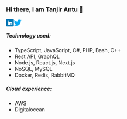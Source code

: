 ### Hi there, I am Tanjir Antu 👋
<a href="https://www.linkedin.com/in/tanjir-antu/"><img align="left" src="https://github.com/tanjirantu/tanjirantu/blob/tanjirantu-patch-1/linkedin.png" alt="Tanjir Antu | LinkedIn" width="21px"/></a><a href="https://twitter.com/TanjirAntu"><img align="left" src="https://github.com/tanjirantu/tanjirantu/blob/tanjirantu-patch-1/twitter.png" alt="Tanjir Antu | Twitter" width="21px"/></a>
<br/>
##### Technology used:

<!-- Language -->
- TypeScript, JavaScript, C#, PHP, Bash, C++
- Rest API, GraphQL
- Node.js, React.js, Next.js
- NoSQL, MySQL
- Docker, Redis, RabbitMQ

##### Cloud experience:
- AWS
- Digitalocean



